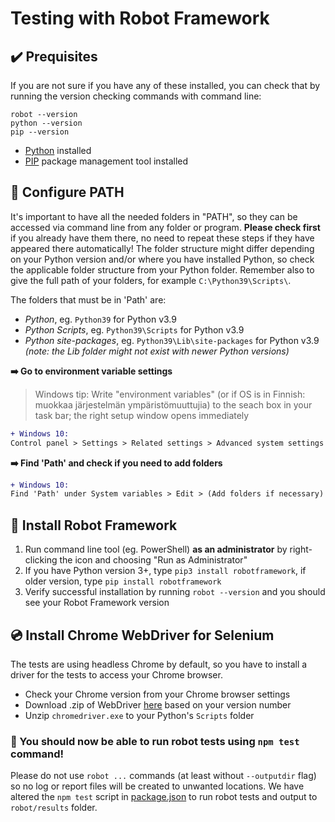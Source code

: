 # Testing with Robot Framework

## :heavy_check_mark: Prequisites

If you are not sure if you have any of these installed, you can check that by running the version checking commands with command line:

```pwsh
robot --version
python --version
pip --version
```

-   [Python](https://www.python.org/downloads/) installed
-   [PIP](https://pip.pypa.io/en/stable/installation/) package management tool installed

## :twisted_rightwards_arrows: Configure PATH

It's important to have all the needed folders in "PATH", so they can be accessed via command line from any folder or program. **Please check first** if you already have them there, no need to repeat these steps if they have appeared there automatically! The folder structure might differ depending on your Python version and/or where you have installed Python, so check the applicable folder structure from your Python folder. Remember also to give the full path of your folders, for example `C:\Python39\Scripts\`.

The folders that must be in 'Path' are:

-   _Python_, eg. `Python39` for Python v3.9
-   _Python Scripts_, eg. `Python39\Scripts` for Python v3.9
-   _Python site-packages_, eg. `Python39\Lib\site-packages` for Python v3.9 _(note: the Lib folder might not exist with newer Python versions)_

**:arrow_right: Go to environment variable settings**

> Windows tip: Write "environment variables" (or if OS is in Finnish: muokkaa järjestelmän ympäristömuuttujia) to the seach box in your task bar; the right setup window opens immediately

```diff
+ Windows 10:
Control panel > Settings > Related settings > Advanced system settings > Environment variables
```

**:arrow_right: Find 'Path' and check if you need to add folders**

```diff
+ Windows 10:
Find 'Path' under System variables > Edit > (Add folders if necessary) > OK
```

## :robot: Install Robot Framework

1. Run command line tool (eg. PowerShell) **as an administrator** by right-clicking the icon and choosing "Run as Administrator"
2. If you have Python version 3+, type `pip3 install robotframework`, if older version, type `pip install robotframework`
3. Verify successful installation by running `robot --version` and you should see your Robot Framework version

## :cd: Install Chrome WebDriver for Selenium

The tests are using headless Chrome by default, so you have to install a driver for the tests to access your Chrome browser.

-   Check your Chrome version from your Chrome browser settings
-   Download .zip of WebDriver [here](https://chromedriver.chromium.org/downloads) based on your version number
-   Unzip `chromedriver.exe` to your Python's `Scripts` folder

### :tada: You should now be able to run robot tests using `npm test` command!

Please do not use `robot ...` commands (at least without `--outputdir` flag) so no log or report files will be created to unwanted locations. We have altered the `npm test` script in [package.json](/package.json) to run robot tests and output to `robot/results` folder.
